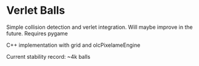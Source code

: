 # Verlet Balls

Simple collision detection and verlet integration.
Will maybe improve in the future.
Requires pygame

C++ implementation with grid and olcPixelameEngine

Current stability record: ~4k balls